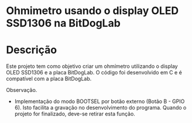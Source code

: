 # Ohmimetro usando o display OLED SSD1306 na BitDogLab

# Descrição

Este projeto tem como objetivo criar um ohmímetro utilizando o display OLED SSD1306 e a placa BitDogLab. O código foi desenvolvido em C e é compatível com a placa BitDogLab.

Observação.
- Implementação do modo BOOTSEL por botão externo (Botão B - GPIO 6). Isto facilita a gravação no desenvolvimento do programa. Quando o projeto for finalizado, deve-se retirar
esta função.
